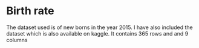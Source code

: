 # Birth rate
The dataset used is of new borns in the year 2015. I have also included the dataset which is also available on kaggle.
It contains 365 rows and and 9 columns
